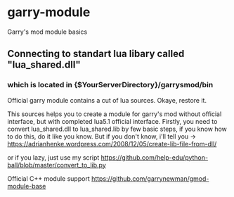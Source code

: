 # garry-module
Garry's mod module basics

## Connecting to standart lua libary called "lua_shared.dll"
### which is located in {$YourServerDirectory}/garrysmod/bin


Official garry module contains a cut of lua sources. Okaye, restore it.

This sources helps you to create a module for garry's mod without official interface, but with completed lua5.1 official interface. Firstly, you need to convert lua_shared.dll to lua_shared.lib by few basic steps, if you know how to do this, do it like you know. But if you don't know, i'll tell you -> https://adrianhenke.wordpress.com/2008/12/05/create-lib-file-from-dll/

or if you lazy, just use my script https://github.com/help-edu/python-ball/blob/master/convert_to_lib.py

Official C++ module support https://github.com/garrynewman/gmod-module-base
